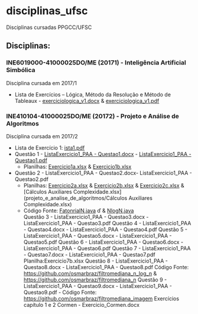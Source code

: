 # disciplinas_ufsc
Disciplinas cursadas PPGCC/UFSC


## Disciplinas:
### INE6019000-41000025DO/ME (20171) - Inteligência Artificial Simbólica
Disciplina cursada em 2017/1
 - Lista de Exercícios – Lógica, Método da Resolução e Método de Tableaux - [exerciciologica_v1.docx](inteligencia_artificial_simbolica/exerciciologica_v1.docx) & [exerciciologica_v1.pdf](inteligencia_artificial_simbolica/exerciciologica_v1.pdf)


### INE410104-41000025DO/ME (20172) - Projeto e Análise de Algoritmos
Disciplina cursada em 2017/2
 - Lista de Exercício 1: [ista1.pdf](projeto_e_analise_de_algoritmos/lista1.pdf)
 - Questão 1 - [ListaExercicio1_PAA - Questao1.docx](projeto_e_analise_de_algoritmos/ListaExercicio1_PAA%20-%20Questao1.docx) - [ListaExercicio1_PAA - Questao1.pdf](projeto_e_analise_de_algoritmos/ListaExercicio1_PAA%20-%20Questao1.pdf)
	- Planilhas: [Exercicio1a.xlsx](projeto_e_analise_de_algoritmos/Exercicio1a.xlsx) & [Exercicio1b.xlsx](projeto_e_analise_de_algoritmos/Exercicio1b.xlsx)
 - Questão 2 - ListaExercicio1_PAA - Questao2.docx- ListaExercicio1_PAA - Questao2.pdf
	- Planilhas: [Exercicio2a.xlsx](projeto_e_analise_de_algoritmos/Exercicio2a.xlsx) & [Exercicio2b.xlsx](projeto_e_analise_de_algoritmos/Exercicio2b.xlsx) & [Exercicio2c.xlsx](projeto_e_analise_de_algoritmos/Exercicio2c.xlsx) & [Cálculos Auxiliares Complexidade.xlsx](projeto_e_analise_de_algoritmos/Cálculos Auxiliares Complexidade.xlsx)
	- Código Fonte: [FatonrialN.java](projeto_e_analise_de_algoritmos/FatorialN.java) ď & [NlogN.java](projeto_e_analise_de_algoritmos/NLogN.java)  
Questão 3 - ListaExercicio1_PAA - Questao3.docx - ListaExercicio1_PAA - Questao3.pdf
Questão 4 - ListaExercicio1_PAA - Questao4.docx - ListaExercicio1_PAA - Questao4.pdf
Questão 5 - ListaExercicio1_PAA - Questao5.docx - ListaExercicio1_PAA - Questao5.pdf
Questão 6 - ListaExercicio1_PAA - Questao6.docx - ListaExercicio1_PAA - Questao6.pdf
Questão 7 - ListaExercicio1_PAA - Questao7.docx - ListaExercicio1_PAA - Questao7.pdf
        Planilha:Exercicio7b.xlsx
Questão 8 - ListaExercicio1_PAA - Questao8.docx - ListaExercicio1_PAA - Questao8.pdf 
        Código Fonte: https://github.com/osmarbraz/filtromediana_n_log_n & https://github.com/osmarbraz/filtromediana_n
Questão 9 - ListaExercicio1_PAA - Questao9.docx - ListaExercicio1_PAA - Questao9.pdf - Código Fonte: https://github.com/osmarbraz/filtromediana_imagem
Exercícios capítulo 1 e 2 Cormen -  Exercicio_Cormen.docx 